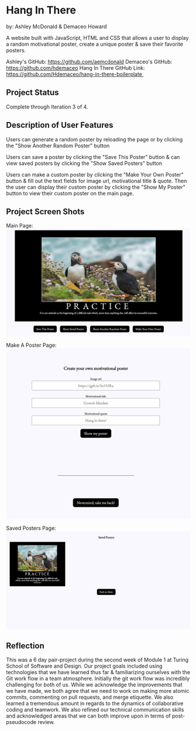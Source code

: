 # Hang In There

by: Ashley McDonald  & Demaceo Howard

A website built with JavaScript, HTML and CSS that allows a user to display a random motivational poster, create a unique poster & save their favorite posters.

Ashley's GitHub: https://github.com/aemcdonald
Demaceo's GitHub: https://github.com/hdemaceo
Hang In There GitHub Link: https://github.com/Hdemaceo/hang-in-there-boilerplate 

## Project Status

Complete through Iteration 3 of 4.


## Description of User Features

  Users can generate a random poster by reloading the page or by clicking the "Show Another Random Poster" button

  Users can save a poster by clicking the "Save This Poster" button & can view saved posters by clicking the "Show Saved Posters" button

  Users can make a custom poster by clicking the "Make Your Own Poster" button & fill out the text fields for image url, motivational title & quote. Then the user can display their custom poster by clicking the "Show My Poster" button to view their custom poster on the main page.


## Project Screen Shots

Main Page:
![screenshot of main page](/readme-imgs/main-page.png)


Make A Poster Page:
![screenshot of make poster page](/readme-imgs/makeposter.png)


Saved Posters Page:
![screenshot of saved posters page](/readme-imgs/savedpage.png)


## Reflection

  This was a 6 day pair-project during the second week of Module 1 at Turing School of Software and Design.
  Our project goals included using technologies that we have learned thus far & familiarizing ourselves with the Git work flow in a team atmosphere.
  Initially the git work flow was incredibly challenging for both of us. While we acknowledge the improvements that we have made, we both agree that we need to work on making more atomic commits, commenting on pull requests, and merge etiquette. We also learned a tremendous amount in regards to the dynamics of collaborative coding and teamwork. We also refined our technical communication skills and acknowledged areas that we can both improve upon in terms of post-pseudocode review.
